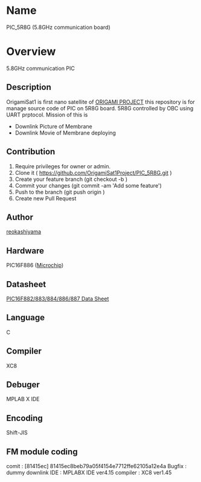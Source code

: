# Name
PIC_5R8G (5.8GHz communication board)

# Overview
5.8GHz communication PIC

## Description
OrigamiSat1 is first nano satellite of [ORIGAMI PROJECT](http://www.origami.titech.ac.jp/)
this repository is for manage source code of PIC on 5R8G board. 5R8G controlled by OBC using UART prptocol.
Mission of this is
* Downlink Picture of Membrane
* Downlink Movie of Membrane deploying

## Contribution

1. Require privileges for owner or admin.
1. Clone it ( https://github.com/OrigamiSat1Project/PIC_5R8G.git )
1. Create your feature branch (git checkout -b <my-new-feature>)
1. Commit your changes (git commit -am 'Add some feature')
1. Push to the branch (git push origin <my-new-feature>)
1. Create new Pull Request

## Author

[reokashiyama](https://github.com/reokashiyama)

## Hardware
PIC16F886 ([Microchip](http://www.microchip.com/ja))

## Datasheet
[PIC16F882/883/884/886/887 Data Sheet](http://ww1.microchip.com/downloads/en/DeviceDoc/41291D.pdf)

## Language
C

## Compiler
XC8

## Debuger
MPLAB X IDE

## Encoding
Shift-JIS

## FM module coding
comit : [81415ec] 81415ec8beb79a05f4154e7712ffe62105a12e4a Bugfix : dummy downlink
IDE : MPLABX IDE ver4.15
compiler : XC8 ver1.45
